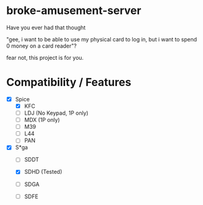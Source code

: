 # broke-amusement-server

Have you ever had that thought 

"gee, i want to be able to use my physical card to log in, but i want to spend 0 money on a card reader"?

fear not, this project is for you.

# Compatibility / Features

- [x] Spice
  - [x] KFC 
  - [ ] LDJ (No Keypad, 1P only)
  - [ ] MDX (1P only)
  - [ ] M39
  - [ ] L44
  - [ ] PAN
- [x] S*ga
  - [ ] SDDT
  - [x] SDHD (Tested)
  - [ ] SDGA
  - [ ] SDFE

